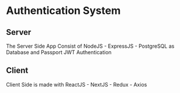 # Authentication System

## Server

The Server Side App Consist of NodeJS - ExpressJS - PostgreSQL as Database and Passport JWT Authentication

## Client

Client Side is made with ReactJS - NextJS - Redux - Axios
